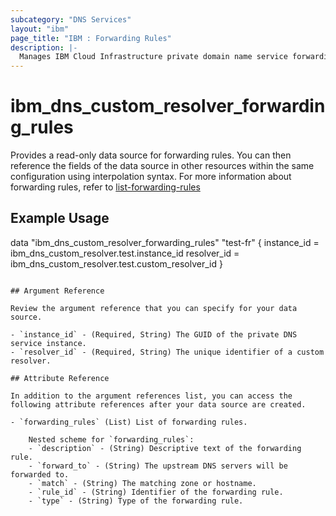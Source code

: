 ```yaml
---
subcategory: "DNS Services"
layout: "ibm"
page_title: "IBM : Forwarding Rules"
description: |-
  Manages IBM Cloud Infrastructure private domain name service forwarding rules.
---
```


# ibm_dns_custom_resolver_forwarding_rules

Provides a read-only data source for forwarding rules. You can then reference the fields of the data source in other resources within the same configuration using interpolation syntax. For more information about forwarding rules, refer to [list-forwarding-rules](https://cloud.ibm.com/apidocs/dns-svcs#list-forwarding-rules)

## Example Usage


data "ibm_dns_custom_resolver_forwarding_rules" "test-fr" {
	instance_id	= ibm_dns_custom_resolver.test.instance_id
	resolver_id = ibm_dns_custom_resolver.test.custom_resolver_id
}
```

## Argument Reference

Review the argument reference that you can specify for your data source.

- `instance_id` - (Required, String) The GUID of the private DNS service instance.
- `resolver_id` - (Required, String) The unique identifier of a custom resolver.

## Attribute Reference

In addition to the argument references list, you can access the following attribute references after your data source are created.

- `forwarding_rules` (List) List of forwarding rules.

	Nested scheme for `forwarding_rules`:
	- `description` - (String) Descriptive text of the forwarding rule.
	- `forward_to` - (String) The upstream DNS servers will be forwarded to.
	- `match` - (String) The matching zone or hostname.
	- `rule_id` - (String) Identifier of the forwarding rule.
	- `type` - (String) Type of the forwarding rule.

	
	
	

